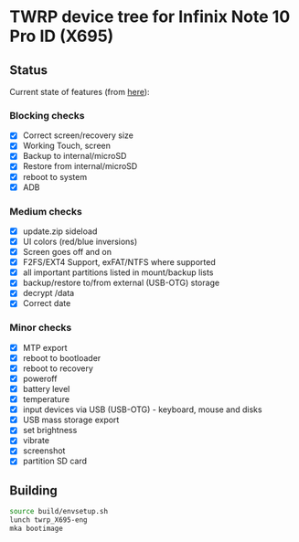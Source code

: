 # TWRP device tree for Infinix Note 10 Pro ID (X695)

## Status

Current state of features (from [here](https://twrp.me/faq/OfficialMaintainer.html)):

### Blocking checks

- [X] Correct screen/recovery size
- [X] Working Touch, screen
- [X] Backup to internal/microSD
- [X] Restore from internal/microSD
- [X] reboot to system
- [X] ADB

### Medium checks

- [X] update.zip sideload
- [X] UI colors (red/blue inversions)
- [X] Screen goes off and on
- [X] F2FS/EXT4 Support, exFAT/NTFS where supported
- [X] all important partitions listed in mount/backup lists
- [X] backup/restore to/from external (USB-OTG) storage
- [X] decrypt /data
- [X] Correct date

### Minor checks

- [X] MTP export
- [X] reboot to bootloader
- [X] reboot to recovery
- [X] poweroff
- [X] battery level
- [X] temperature
- [X] input devices via USB (USB-OTG) - keyboard, mouse and disks
- [X] USB mass storage export
- [X] set brightness
- [X] vibrate
- [X] screenshot
- [X] partition SD card

## Building

```bash
source build/envsetup.sh
lunch twrp_X695-eng
mka bootimage
```


